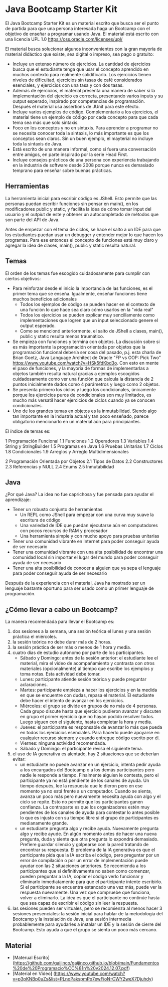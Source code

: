 # Java Bootcamp Starter Kit

El Java Bootcamp Starter Kit es un material escrito que busca ser el punto de partida para que una persona interesada haga un Bootcamp con el objetivo de enseñar a programar usando Java. El material está escrito con una licencia UPL 1.0 https://oss.oracle.com/licenses/upl/

El material busca solucionar algunos inconvenientes con la gran mayoría de material didáctico que existe, sea digital o impreso, sea pago o gratuito:

* Incluye un extenso número de ejercicios. La cantidad de ejercicios busca que el estudiante tenga que usar el concepto aprendido en muchos contexto para realmente solidificarlo. Los ejercicios tienen niveles de dificultad, ejercicios sin tasas de café considerados esenciales, y ejercicios con una tasa y con dos tasas.
* Además de ejercicios, el material presenta una manera de saber si la implementación del ejercicio es correcta, presentando varios inputs y su output esperado, inspirado por competencias de programación. Después el material usa assertions de JUnit para este efecto.
* Incluye varios ejemplos de código. Complementario a los ejercicios, el material tiene un ejemplo de código por cada concepto para que cada tema sea más que solo sintaxis.
* Foco en los conceptos y no en sintaxis. Para aprender a programar no se necesita conocer toda la sintaxis, lo más importante es que los conceptos sean claros. Sin un buen ejemplo, el mayterial no incluye toda la sintaxis de Java.
* Está escrito de una manera informal, como si fuera una conversación entre amigos, en parte inspirado por la serie Head First.
* Incluye consejos prácticos de una persona con experiencia trabajando en la industria de software desde 2008 porque nunca es demasiado temprano para enseñar sobre buenas prácticas.

## Herramientas

La herramienta inicial para escribir código es JShell. Esto permite que las personas puedan escribir funciones sin pensar en main(), en los modificadores public y static, y facilita la idea de cómo tomar input del usuario y el outpiut de este y obtener un autocompletado de métodos que son parte del API de Java.

Antes de empezar con el tema de ciclos, se hace el salto a un IDE para que los estudiantes puedan usar un debugger y entender mejor lo que hacen los programas. Para ese entonces el concepto de funciones está muy claro y agregar la idea de clases, main(), public y static resulta natural.

## Temas

El orden de los temas fue escogido cuidadosamente para cumplir con ciertos objetivos:

* Para reinforzar desde el inicio la importancia de las funciones, es el primer tema que se enseña. Igualmente, enseñar funciones tiene muchos beneficios adicionales
  - Todos los ejemplos de código se pueden hacer en el contexto de una función lo que hace sea claro cómo usarlos en la "vida real"
  - Todos los ejercicios se pueden explicar muy sencillamente como implementaciones que logren que un input seleccionado genere el output esperado.
  - Como se mencionó anteriormente, el salto de JShell a clases, main(), public y static resulta menos traumático.
* Se empieza con funciones y termina con objetos. La discusión sobre si es más importante la programación orientada por objetos que la programación funcional debería ser cosa del pasado, p.j. esta charla de Brian Goetz, Java Language Architect de Oracle "FP vs OOP: Pick Two" https://www.youtube.com/watch?v=HSk5fdKbd3o. Con esto en mente el paso de funciones, y la mayoría de formas de implementarlas a objetos también resulta natural gracias a ejemplos escogidos cuidadosamente como ver una función que calcula la distancia de 2 puntos inicialmente dados como 4 parámetros y luego como 2 objetos.
* Se presenta primero los ciclos y luego los condicionales, únicamente porque los ejercicios puros de condicionales son muy limitados, es mucho más versatil hacer ejercicios de ciclos cuando ya se conocen condicionales.
* Uno de los grandes temas en objetos es la inmutabilidad. Siendo algo tan importante en la industria actual y tan poco enseñado, parece obligatorio mencionarlo en un material aún para principiantes.

El índice de temas es:

1 Programación Funcional
1.1 Funciones
1.2 Operadores
1.3 Variables
1.4 String y StringBuilder
1.5 Programas en Java
1.6 Pruebas Unitarias
1.7 Ciclos
1.8 Condicionales
1.9 Arreglos y Arreglo Multidimensionales

2 Programación Orientada por Objetos
2.1 Tipos de Datos
2.2 Constructores
2.3 Referencias y NULL
2.4 Enums
2.5 Inmutabilidad

## Java

¿Por qué Java? La idea no fue caprichosa y fue pensada para ayudar el aprendizaje:

* Tener un robusto conjunto de herramientas
  - Un REPL como JShell para empezar con una curva muy suave la escritura de código
  - Una variedad de IDE que puedan ejecutarse aún en computadores con pocos recursos de RAM y procesador
  - Una herramienta simple y con mucho apoyo para pruebas unitarias
* Tener una comunidad vibrante en Internet para poder conseguir ayuda de ser necesario
* Tener una comunidad vibrante con una alta posibilidad de encontrar una comunidad local sin importar el lugar del mundo para poder conseguir ayuda de ser necesario
* Tener una alta posibilidad de conocer a alguien que ya sepa el lenguaje para poder conseguir ayuda de ser necesario

Después de la experiencia con el material, Java ha mostrado ser un lenguaje bastante oportuno para ser usado como un primer lenguaje de programación.

## ¿Cómo llevar a cabo un Bootcamp?

La manera recomendada para llevar el Bootcamp es:

1. dos sesiones a la semana, una sesión teórica el lunes y una sesión práctica el miércoles.
2. la sesión teórica no debe durar más de 2 horas.
3. la sesión práctica de ser más o menos de 1 hora y media.
4. cuatro días de estudio autónomo por parte de los participantes.
   - Sábado y Domingo: antes de la sesión anterior: el estudiante lee el material, mira el video de acompañamiento y contrasta con otros materiales (opcionalmente) al tiempo que escribe los ejemplos y toma notas. Esta actividad debe tomar.
   - Lunes: participante atiende sesión teórica y puede preguntar aclaraciones.
   - Martes: participante empieza a hacer los ejercicios y en la medida en que se encuentre con dudas, repasa el material. El estudiante debe hacer el intento de avanzar en los ejercicios.
   - Miércoles: el grupo se divide en grupos de no más de 4 personas. Cada grupo discute hasta que ejercicio pudieron avanzar y discuten en grupo el primer ejercicio que no hayan podido resolver todos. Luego siguen con el siguiente, hasta completar la hora y media.
   - Jueves: el participante es responsable de avanzar lo más que pueda en todos los ejercicios esenciales. Para hacerlo puede apoyarse en cualquier recurso siempre y cuando entregue código escrito por él.
   - Viernes: ninguna actividad recomendada.
   - Sábado y Domingo: el participante revisa el siguiente tema.
6. el uso de IA generativa es alentado, hay 2 situaciones que se deberían evitar:
   - un estudiante no puede avanzar en un ejercicio, intenta pedir ayuda a los encargados del Bootcamp o a los demás participantes pero nadie le responde a tiempo. Finalmente alguien le contesta, pero el participante ya no está pendiente de los canales de ayuda. Un tiempo después, lee la respuesta que le dieron pero en ese momento ya no está frente a un computador. Cuando se sienta, avanza un poco más pero nuevamente necesita ayuda con algo y el ciclo se repite. Esto no permite que los participantes ganen confianza. La contraparte es que los organizadores estén muy pendientes de los canales de ayuda para contestar lo antes posible lo que es injusto con su tiempo libre si el grupo de participantes es medianamente grande.
   - un estudiante pregunta algo y recibe ayuda. Nuevamente pregunta algo y recibe ayude. En algún momento antes de hacer una nueva pregunta, duda y siente que otra pregunta lo expondrá demasiado. Prefiere guardar silencio y golpearse con la pared tratando de encontrar su respuesta.
   El problema de la IA generativa es que el participante pida que la IA escriba el código, pero preguntar por un error de compilación o por un error de implementación puede ayudar con las 2 situaciones anteriores.
   Se recomienda a los participantes que si definitivamente no saben como comenzar, pueden preguntar a la IA, copiar el código verlo funcionar y eliminarlo inmediatamente para que el participante intente escribirlo. Si el participante se encuentra estancado una vez más, puede ver la respuesta nuevamente. Una vez que compruebe que funciona, volver a eliminarlo. La idea es que el participante no continúe hasta que sea capaz de escribir el código sin leer la respuesta.
7. las sesiones pueden ser virtuales, pero se recomienza al menos hacer 3 sesiones presenciales: la sesión inicial para hablar de la metodología del Bootcamp y la instalación de Java, una sesión intermedia probablemente para ayudarles a instalar un IDE y la sesión de cierre del Bootcamp. Esto ayuda a que el grupo se sienta un poco más cercano.

## Material

* [Materual Escrito] (https://github.com/gaijinco/gaijinco.github.io/blob/main/Fundamentos%20de%20Programacio%CC%81n%20v2024.12.07.pdf)
* [Material en Video] (https://www.youtube.com/watch?v=p3pKNBp0uZs&list=PLnoPakspmPo7ewFioN-CWY2weX7Djuhdy)
